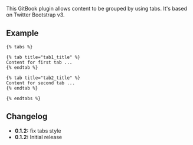 This GitBook plugin allows content to be grouped by using tabs. It's based on Twitter Bootstrap v3.

## Example

```
{% tabs %}

{% tab title="tab1_title" %}
Content for first tab ...
{% endtab %}

{% tab title="tab2_title" %}
Content for second tab ...
{% endtab %}

{% endtabs %}
```

## Changelog

* **0.1.2:** fix tabs style
* **0.1.2:** Initial release
